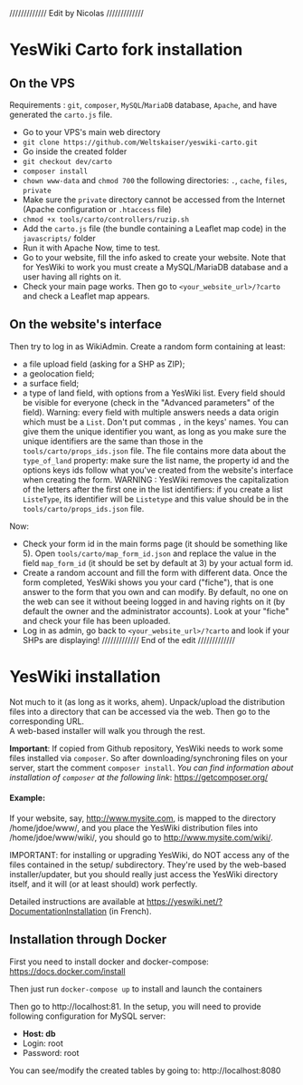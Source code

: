 ///////////// Edit by Nicolas /////////////
# YesWiki Carto fork installation
## On the VPS
Requirements : `git`, `composer`, `MySQL`/`MariaDB` database, `Apache`, and have generated the `carto.js` file.
- Go to your VPS's main web directory
- `git clone https://github.com/Weltskaiser/yeswiki-carto.git`
- Go inside the created folder
- `git checkout dev/carto`
- `composer install`
- `chown www-data` and `chmod 700` the following directories: `.`, `cache`, `files`, `private`
- Make sure the `private` directory cannot be accessed from the Internet (Apache configuration or `.htaccess` file)
- `chmod +x tools/carto/controllers/ruzip.sh`
- Add the `carto.js` file (the bundle containing a Leaflet map code) in the `javascripts/` folder
- Run it with Apache
Now, time to test.
- Go to your website, fill the info asked to create your website. Note that for YesWiki to work you must create a MySQL/MariaDB database and a user having all rights on it.
- Check your main page works. Then go to `<your_website_url>/?carto` and check a Leaflet map appears.

## On the website's interface
Then try to log in as WikiAdmin. Create a random form containing at least:
- a file upload field (asking for a SHP as ZIP);
- a geolocation field;
- a surface field;
- a type of land field, with options from a YesWiki list.
Every field should be visible for everyone (check in the "Advanced parameters" of the field). Warning: every field with multiple answers needs a data origin which must be a `List`. Don't put commas `,` in the keys' names. You can give them the unique identifier you want, as long as you make sure the unique identifiers are the same than those in the `tools/carto/props_ids.json` file. The file contains more data about the `type_of_land` property: make sure the list name, the property id and the options keys ids follow what you've created from the website's interface when creating the form. WARNING : YesWiki removes the capitalization of the letters after the first one in the list identifiers: if you create a list `ListeType`, its identifier will be `Listetype` and this value should be in the `tools/carto/props_ids.json` file.

Now:
- Check your form id in the main forms page (it should be something like 5). Open `tools/carto/map_form_id.json` and replace the value in the field `map_form_id` (it should be set by default at 3) by your actual form id.
- Create a random account and fill the form with different data. Once the form completed, YesWiki shows you your card ("fiche"), that is one answer to the form that you own and can modify. By default, no one on the web can see it without beeing logged in and having rights on it (by default the owner and the administrator accounts). Look at your "fiche" and check your file has been uploaded.
- Log in as admin, go back to `<your_website_url>/?carto` and look if your SHPs are displaying!
///////////// End of the edit /////////////


# YesWiki installation
Not much to it (as long as it works, ahem). Unpack/upload the distribution files
into a directory that can be accessed via the web. Then go to the corresponding URL.  
A web-based installer will walk you through the rest.

**Important**: If copied from Github repository, YesWiki needs to work some files 
installed via `composer`. So after downloading/synchroning files on your server, 
start the comment `composer install`.
_You can find information about installation of `composer` at the following link_:
https://getcomposer.org/

#### Example:
If your website, say, http://www.mysite.com, is mapped to the directory /home/jdoe/www/,
and you place the YesWiki distribution files into /home/jdoe/www/wiki/, you should go to
http://www.mysite.com/wiki/.  

IMPORTANT: for installing or upgrading YesWiki, do NOT access any of the files contained
in the setup/ subdirectory. They're used by the web-based installer/updater, but you
should really just access the YesWiki directory itself, and it will (or at least should)
work perfectly.

Detailed instructions are available at https://yeswiki.net/?DocumentationInstallation (in French).

## Installation through Docker

First you need to install docker and docker-compose: https://docs.docker.com/install

Then just run `docker-compose up` to install and launch the containers

Then go to http://localhost:81. In the setup, you will need to provide following configuration for MySQL server:

- **Host: db**
- Login: root
- Password: root

You can see/modify the created tables by going to: http://localhost:8080
